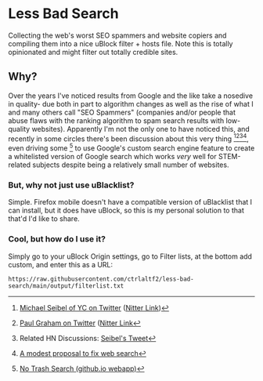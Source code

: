 # Less Bad Search
Collecting the web's worst SEO spammers and website copiers and compiling them into a nice uBlock filter + hosts file. Note this is totally opinionated and might filter out totally credible sites.

## Why?
Over the years I've noticed results from Google and the like take a nosedive in quality- due both in part to algorithm changes as well as the rise of what I and many others call "SEO Spammers" (companies and/or people that abuse flaws with the ranking algorithm to spam search results with low-quality websites). Apparently I'm not the only one to have noticed this, and recently in some circles there's been discussion about this very thing [^1][^2][^3][^4], even driving some [^5] to use Google's custom search engine feature to create a whitelisted version of Google search which works *very* well for STEM-related subjects despite being a relatively small number of websites.

### But, why not just use uBlacklist?
Simple. Firefox mobile doesn't have a compatible version of uBlacklist that I can install, but it does have uBlock, so this is my personal solution to that that'd I'd like to share.

### Cool, but how do I use it?
Simply go to your uBlock Origin settings, go to Filter lists, at the bottom add custom, and enter this as a URL:

```
https://raw.githubusercontent.com/ctrlaltf2/less-bad-search/main/output/filterlist.txt
```

[^1]: [Michael Seibel of YC on Twitter](https://twitter.com/mwseibel/status/1477701120319361026) ([Nitter Link](https://nitter.net/mwseibel/status/1477701120319361026))
[^2]: [Paul Graham on Twitter](https://twitter.com/paulg/status/1477760548787920901) ([Nitter Link](https://nitter.net/paulg/status/1477760548787920901)
[^3]: Related HN Discussions: [Seibel's Tweet](https://news.ycombinator.com/item?id=29772136)
[^4]: [A modest proposal to fix web search](https://yanmaani.github.io/a-modest-proposal-to-fix-web-search/)
[^5]: [No Trash Search (github.io webapp)](https://notrashsearch.github.io/)
